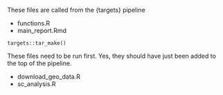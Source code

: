 These files are called from the {targets} pipeline 

+ functions.R
+ main_report.Rmd

```
targets::tar_make()
```

These files need to be run first. Yes, they should have just been added to the top of the pipeline.

+ download_geo_data.R
+ sc_analysis.R
